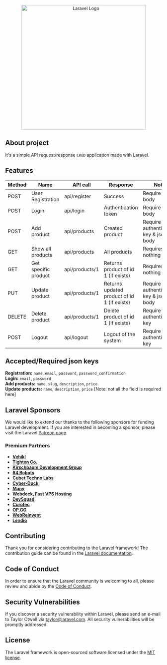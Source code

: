 <p align="center"><a href="https://laravel.com" target="_blank"><img src="https://camo.githubusercontent.com/0d601c68ab4ee554491ffe2aa994f48e47ff6447f295e1a359a07fb9fb070a64/68747470733a2f2f332e62702e626c6f6773706f742e636f6d2f2d6a7779624b6a314d6e49552f57423676395448714b7a492f414141414141414149586b2f475030673553313643656f31505032353254325259704d674156684a6866544541434c63422f73313630302f435255442e706e67" width="400" alt="Laravel Logo"></a></p>

## About project

It's a simple API request/response `CRUD` application made with Laravel.

## Features

| Method | Name                 | API call       | Response                                    | Note                                   |
| ------ | -------------------- | -------------- | ------------------------------------------- | -------------------------------------- |
| POST   | User Registration    | api/register   | Success                                     | Require json body                      |
| POST   | Login                | api/login      | Authentication token                        | Require json body                      |
| POST   | Add product          | api/products   | Created product                             | Require authentication key & json body |
| GET    | Show all products    | api/products   | All products                                | Requires nothing                       |
| GET    | Get specific product | api/products/1 | Returns product of id 1 (if exists)         | Requires nothing                       |
| PUT    | Update product       | api/products/1 | Returns updated product of id 1 (if exists) | Require authentication key & json body |
| DELETE | Delete product       | api/products/1 | Delete product of id 1 (if exists)          | Require authentication key             |
| POST   | Logout               | api/logout     | Logout of the system                        | Require authentication key             |

## Accepted/Required json keys

**Registration:** `name`, `email`, `password`, `password_confirmation`<br>
**Login:** `email`, `password` <br>
**Add products:** `name`, `slug`, `description`, `price` <br>
**Update products:** `name`, `description`, `price` [Note: not all the field is required here]<br>

## Laravel Sponsors

We would like to extend our thanks to the following sponsors for funding Laravel development. If you are interested in becoming a sponsor, please visit the Laravel [Patreon page](https://patreon.com/taylorotwell).

### Premium Partners

-   **[Vehikl](https://vehikl.com/)**
-   **[Tighten Co.](https://tighten.co)**
-   **[Kirschbaum Development Group](https://kirschbaumdevelopment.com)**
-   **[64 Robots](https://64robots.com)**
-   **[Cubet Techno Labs](https://cubettech.com)**
-   **[Cyber-Duck](https://cyber-duck.co.uk)**
-   **[Many](https://www.many.co.uk)**
-   **[Webdock, Fast VPS Hosting](https://www.webdock.io/en)**
-   **[DevSquad](https://devsquad.com)**
-   **[Curotec](https://www.curotec.com/services/technologies/laravel/)**
-   **[OP.GG](https://op.gg)**
-   **[WebReinvent](https://webreinvent.com/?utm_source=laravel&utm_medium=github&utm_campaign=patreon-sponsors)**
-   **[Lendio](https://lendio.com)**

## Contributing

Thank you for considering contributing to the Laravel framework! The contribution guide can be found in the [Laravel documentation](https://laravel.com/docs/contributions).

## Code of Conduct

In order to ensure that the Laravel community is welcoming to all, please review and abide by the [Code of Conduct](https://laravel.com/docs/contributions#code-of-conduct).

## Security Vulnerabilities

If you discover a security vulnerability within Laravel, please send an e-mail to Taylor Otwell via [taylor@laravel.com](mailto:taylor@laravel.com). All security vulnerabilities will be promptly addressed.

## License

The Laravel framework is open-sourced software licensed under the [MIT license](https://opensource.org/licenses/MIT).
